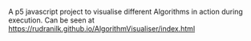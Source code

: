A p5 javascript project to visualise different Algorithms in action during execution.
Can be seen at 
https://rudranilk.github.io/AlgorithmVisualiser/index.html
